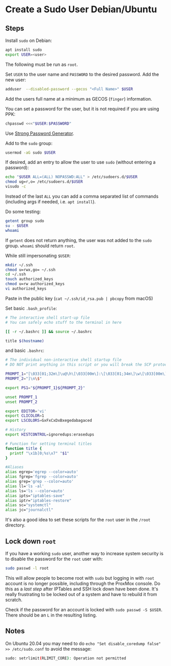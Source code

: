 # Create a Sudo User Debian/Ubuntu

## Steps

Install `sudo` on Debian:

```sh
apt install sudo
export USER=<user>
```

The following must be run as `root`.

Set `USER` to the user name and `PASSWORD` to the desired password.  Add the new user:

```sh
adduser  --disabled-password --gecos "<Full Name>" $USER
```

Add the users full name at a minimum as GECOS (`finger`) information.

You can set a password for the user, but it is not required if you are using PPK:

```sh
chpasswd <<<"$USER:$PASSWORD"
```

Use [Strong Password Generator](https://strongpasswordgenerator.com/).

Add to the `sudo` group:

```sh
usermod -aG sudo $USER
```

If desired, add an entry to allow the user to use `sudo` (without entering a password):

```sh
echo "$USER ALL=(ALL) NOPASSWD:ALL" > /etc/sudoers.d/$USER
chmod ug=r,o= /etc/sudoers.d/$USER
visudo -c
```

Instead of the last `ALL` you can add a comma separated list of commands (including args if needed, i.e. `apt install`).

Do some testing:

```sh
getent group sudo
su - $USER
whoami
```

If `getent` does not return anything, the user was not added to the `sudo` group.  `whoami` should return `root`.

While still impersonating `$USER`:

```bash
mkdir ~/.ssh
chmod u=rwx,go= ~/.ssh
cd ~/.ssh
touch authorized_keys
chmod u=rw authorized_keys
vi authorized_keys
```

Paste in the public key (`cat ~/.ssh/id_rsa.pub | pbcopy` from macOS)

Set basic `.bash_profile`:

```bash
# The interactive shell start-up file
# You can safely echo stuff to the terminal in here

[[ -r ~/.bashrc ]] && source ~/.bashrc

title $(hostname)
```

and basic `.bashrc`:

```bash
# The individual non-interactive shell startup file
# DO NOT print anything in this script or you will break the SCP protocol

PROMPT_1="[\033[01;32m\]\u@\h\[\033[00m\]:\[\033[01;34m\]\w\[\033[00m\]"
PROMPT_2="]\n\$"

export PS1="${PROMPT_1}${PROMPT_2}"

unset PROMPT_1
unset PROMPT_2

export EDITOR='vi'
export CLICOLOR=1
export LSCOLORS=GxFxCxDxBxegedabagaced

# History
export HISTCONTROL=ignoredups:erasedups

# Function for setting terminal titles
function title {
  printf "\x1b]0;%s\x7" "$1"
}

#Aliases
alias egrep='egrep --color=auto'
alias fgrep='fgrep --color=auto'
alias grep='grep --color=auto'
alias ll='ls -al'
alias ls='ls --color=auto'
alias ipts="iptables-save"
alias iptr="iptables-restore"
alias sc="systemctl"
alias jc="journalctl"
```

It's also a good idea to set these scripts for the `root` user in the `/root` directory.

## Lock down `root`

If you have a working `sudo` user, another way to increase system security is to disable the password for the `root` user with:

```sh
sudo passwd -l root
```

This will allow people to become root with `sudo` but logging in with `root` account is no longer possible, including through the ProxMox console.  Do this as a _last step_ after IPTables and SSH lock down have been done.  It's really frustrating to be locked out of a system and have to rebuild it from scratch.

Check if the password for an account is locked with `sudo passwd -S $USER`.  There should be an `L` in the resulting listing.

## Notes

On Ubuntu 20.04 you may need to do `echo "Set disable_coredump false" >> /etc/sudo.conf` to avoid the message:

```bash
sudo: setrlimit(RLIMIT_CORE): Operation not permitted
```
